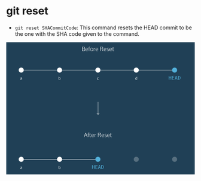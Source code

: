 # git reset

- `git reset SHACommitCode`: This command resets the HEAD commit to be the one with the SHA code
given to the command.

![](git_reset.png)

